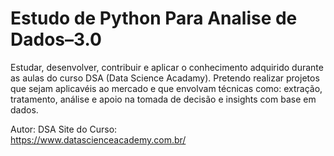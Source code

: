 # Estudo de Python Para Analise de Dados–3.0
 
 Estudar, desenvolver, contribuir e aplicar o conhecimento adquirido durante as aulas do curso DSA (Data Science Acadamy). Pretendo realizar projetos que sejam aplicavéis ao mercado e que envolvam técnicas como: extração, tratamento, análise e apoio na tomada de decisão e insights com base em dados.

Autor: DSA 
Site do Curso:   
https://www.datascienceacademy.com.br/
